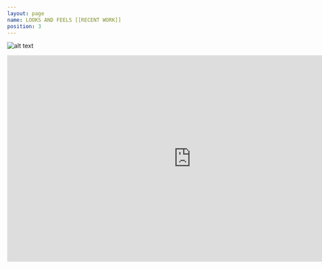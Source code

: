 ```yaml
---
layout: page
name: LOOKS AND FEELS [[RECENT WORK]]
position: 3
---
```


![alt text](lorenebouboushian.org/assets/images/_DSC8148.jpg) 

<iframe width="853" height="480" src="https://www.youtube.com/embed/ju_iLcaOY7k" frameborder="0" allow="autoplay; encrypted-media" allowfullscreen></iframe>

 



